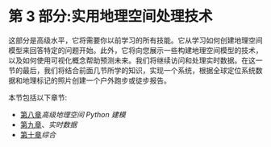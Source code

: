 # 第 3 部分:实用地理空间处理技术

这部分是高级水平，它将需要你以前学习的所有技能。它从学习如何创建地理空间模型来回答特定的问题开始。此外，它将向您展示一些构建地理空间模型的技术，以及如何使用可视化概念帮助预测未来。我们将继续访问和处理实时数据。在这一节的最后，我们将结合前面几节所学的知识，实现一个系统，根据全球定位系统数据和地理标记的照片创建一个户外跑步或徒步报告。

本节包括以下章节:

*   [第八章](08.html)*高级地理空间 Python 建模*
*   [第九章](09.html)、*实时数据*
*   [第十章](10.html)*综合*